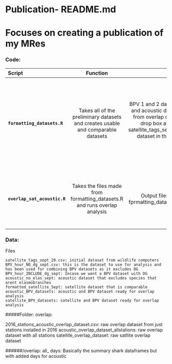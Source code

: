 # Publication- README.md 

# Focuses on creating a publication of my MRes

### Code:   

| Script       | Function     | Input     | Output    |
| :------------- | :----------: | -----------: |-----------: |
|  **`formatting_datasets.R`** |  Takes all of the preliminary datasets and creates usable and comparable datasets  |  BPV 1 and 2 datasets and acoustic dataset from overlap data in drop box  and the satellite_tags_sept_20 dataset in the data file |  BPV_hour_no_dg_sept.csv: all BPV coordinates rounded up EXCLUDING DIEGO GARCIA, BPV_hour_INCLUDE_dg_sept.csv: same dataset but INCLUDES DIEGO GARCIA, acoustic_no_elas_Sept: acoustic dataset with only elasmobranches, formattted, satellite_sept: sat dataset formatted, acoustic_BPV_dataset and satellite_BPV_dataset. csv: datasets combined by time and hour   |
|  **`overlap_sat_acoustic.R`** |  Takes the files made from formatting_datasets.R and runs overlap analysis  |  Output files from fprmatting_datasets.R  | Overlap datasets for analysis found in /data/overlap are the raw overlap datasets and in the folder of all_days is where the summary_sharks datasets are but with additional days filled in. With the exception of satellite tag dataset where there is only the raw summary shark output |




### Data: 
    
Files

	satellite_tags_sept_20.csv: initial dataset from wildlife computers    
	BPV_hour_NO_dg_sept.csv: this is the dataset to use for analysis and has been used for combining BPV datasets as it excludes DG
	BPV_hour_INCLUDE_dg_sept: Incase we want a BPV dataset with DG
	acoustic_no_elas_sept: acoustic dataset that excludes species that arent elasmobranches
	formatted_satellite_Sept: satellite dataset that is comparable 
	acoustic_BPV_datasets: acoustic and BPV dataset ready for overlap analysis 
	satellite_BPV_datasets: satellite and BPV dataset ready for overlap analysis 
	
#####Folder: overlap: 

2016_stations_acoustic_overlap_dataset.csv: raw overlap dataset from just stations installed in 2016
acoustic_overlap_dataset_allstations: raw overlap dataset with all stations 
satellite_overlap_dataset: raw satllite overlap dataset 

######/overlap: all_ days: Basically the summary shark dataframes but with added days for acoustic 

    
    
    
    